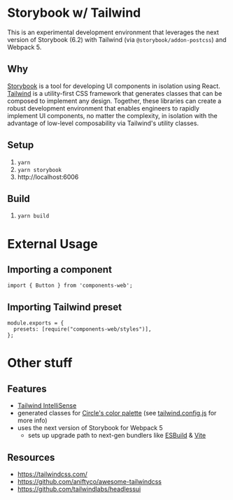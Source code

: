 # Storybook w/ Tailwind

This is an experimental development environment that leverages the next version of Storybook (6.2) with Tailwind (via `@storybook/addon-postcss`) and Webpack 5.

## Why

[Storybook](https://storybook.js.org/) is a tool for developing UI components in isolation using React. [Tailwind](https://tailwindcss.com/) is a utility-first CSS framework that generates classes that can be composed to implement any design. Together, these libraries can create a robust development environment that enables engineers to rapidly implement UI components, no matter the complexity, in isolation with the advantage of low-level composability via Tailwind's utility classes.

## Setup

1. `yarn`
2. `yarn storybook`
3. http://localhost:6006

## Build

1. `yarn build`

# External Usage

## Importing a component

`import { Button } from 'components-web';`

## Importing Tailwind preset

```
module.exports = {
  presets: [require("components-web/styles")],
};
```

# Other stuff

## Features

- [Tailwind IntelliSense](https://tailwindcss.com/docs/intellisense)
- generated classes for [Circle's color palette](https://brand.circle.com/d/M9z54TaEwsWL/circle-brand-guide#/circle/color-palette) (see [tailwind.config.js](tailwind.config.js) for more info)
- uses the next version of Storybook for Webpack 5
  - sets up upgrade path to next-gen bundlers like [ESBuild](https://esbuild.github.io/) & [Vite](https://vitejs.dev/)

## Resources

- https://tailwindcss.com/
- https://github.com/aniftyco/awesome-tailwindcss
- https://github.com/tailwindlabs/headlessui

<!-- random changes for pr -->
